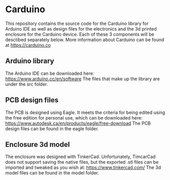 # Carduino

This repository contains the source code for the Carduino library for Arduino IDE as well as design files for the electronics and the 3d printed enclosure for the Carduino device.  Each of these 3 components will be desctibed separately below.  More information about Carduino can be found at https://carduino.co

## Arduino library
The Arduino IDE can be downloaded here:
https://www.arduino.cc/en/software
The files that make up the library are under the src folder.

## PCB design files
The PCB is designed using Eagle.  It meets the criteria for being edited using the free edition for personal use, which can be downloaded here:
https://www.autodesk.ca/en/products/eagle/free-download
The PCB design files can be found in the eagle folder.

## Enclosure 3d model
The enclosure was designed with TinkerCad.  Unfortunately, TimcarCad does not support saving the native files, but the exported .stl files can be imported and tweaked as you wish at:
https://www.tinkercad.com/
The 3d model files can be found in the model folder.

